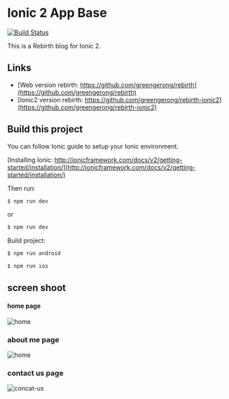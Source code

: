 Ionic 2 App Base
=====================

[![Build Status](https://travis-ci.org/greengerong/rebirth-ionic2.svg?branch=master)](https://travis-ci.org/greengerong/rebirth-ionic2)

This is a Rebirth blog for Ionic 2.

## Links

* [Web version rebirth: https://github.com/greengerong/rebirth](https://github.com/greengerong/rebirth)
* [Ionic2 version rebirth: https://github.com/greengerong/rebirth-ionic2](https://github.com/greengerong/rebirth-ionic2)


## Build this project

You can follow Ionic guide to setup your Ionic environment.

[Installing Ionic: http://ionicframework.com/docs/v2/getting-started/installation/](http://ionicframework.com/docs/v2/getting-started/installation/)

Then run:

```bash
$ npm run dev
```

or 

```bash
$ npm run dev
```

Build project:

```bash
$ npm run android
```

```bash
$ npm run ios
```

## screen shoot

#### home page
![home](https://github.com/greengerong/rebirth-ionic2/blob/master/screenshoots/home.png?raw=true)

### about me page

![home](https://github.com/greengerong/rebirth-ionic2/blob/master/screenshoots/about-me.png?raw=true)

### contact us page
![concat-us](https://github.com/greengerong/rebirth-ionic2/blob/master/screenshoots/contact-us.png?raw=true)
